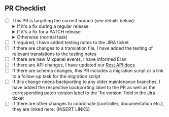 ## PR Checklist

- [ ] This PR is targeting the correct branch (see details below):
  <details>
  <summary>If it's a fix during a regular release</summary>
  This PR should target only the release branch (as this branch will be later merged into master)
  </details>
  <details>
  <summary>If it's a fix for a PATCH release</summary>
  This PR should target the maintenance branch AND you have to make sure it is manually cherry-picked to the master branch as well, since the maintenance branch DOES NOT get merged back to master.
  </details>
  <details>
  <summary>Otherwise (normal task)</summary>
  This PR should target the master branch
  </details>
- [ ] If required, I have added testing notes to the JIRA ticket
- [ ] If there are changes to a translation file, I have added the testing of relevant translations to the testing notes
- [ ] If there are new Mixpanel events, I have informed Eran 
- [ ] If there are API changes, I have updated our [Rest API docs](https://confluence.camunda.com/display/CO/REST-API)
- [ ] If there are schema changes, this PR includes a migration script or a link to a follow-up task for the migration script
- [ ] If this change needs backporting to any older maintenance branches, I have added the respective backporting label to the PR as well as the corresponding patch version label to the 'fix version' field in the Jira ticket
- [ ] If there are other changes to coordinate (controller, documentation etc.), they are linked here: {INSERT LINKS}
